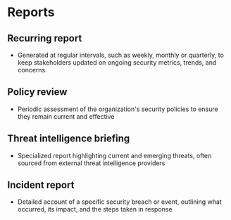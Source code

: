 # Reports
## Recurring report
- Generated at regular intervals, such as weekly, monthly or quarterly, to keep stakeholders updated on ongoing security metrics, trends, and concerns.
## Policy review
- Periodic assessment of the organization's security policies to ensure they remain current and effective
## Threat intelligence briefing
- Specialized report highlighting current and emerging threats, often sourced from external threat intelligence providers
## Incident report
- Detailed account of a specific security breach or event, outlining what occurred, its impact, and the steps taken in response
